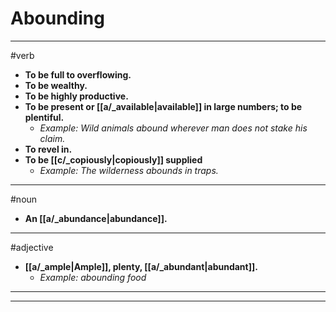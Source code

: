 # Abounding
---
#verb
- **To be full to overflowing.**
- **To be wealthy.**
- **To be highly productive.**
- **To be present or [[a/_available|available]] in large numbers; to be plentiful.**
	- _Example: Wild animals abound wherever man does not stake his claim._
- **To revel in.**
- **To be [[c/_copiously|copiously]] supplied**
	- _Example: The wilderness abounds in traps._
---
#noun
- **An [[a/_abundance|abundance]].**
---
#adjective
- **[[a/_ample|Ample]], plenty, [[a/_abundant|abundant]].**
	- _Example: abounding food_
---
---
